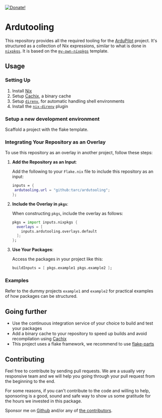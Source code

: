 [![Donate!][donate github]][github sponsors link]

# Ardutooling

This repository provides all the required tooling for the [ArduPilot] project. It's structured as a collection of Nix expressions, similar to what is done in [`nixpkgs`]. It is based on the [`my-own-nixpkgs`] template.

[ardupilot]: https://ardupilot.org/
[`nixpkgs`]: https://github.com/NixOS/nixpkgs
[`my-own-nixpkgs`]: https://github.com/drupol/my-own-nixpkgs

## Usage

### Setting Up

1. Install [Nix]
2. Setup [Cachix], a binary cache
3. Setup [`direnv`], for automatic handling shell environments
4. Install the [`nix-direnv`] plugin

[Nix]: https://nixos.org/download/
[Cachix]: https://cachix.org/
[`direnv`]: https://direnv.net/
[`nix-direnv`]: https://github.com/nix-community/nix-direnv

### Setup a new development environment

Scaffold a project with the flake template.

### Integrating Your Repository as an Overlay

To use this repository as an overlay in another project, follow these steps:

1. **Add the Repository as an Input**:

   Add the following to your `Flake.nix` file to include this repository as an input:

   ```nix
   inputs = {
    ardutooling.url = "github:tarc/ardutooling";
   };
   ```

2. **Include the Overlay in `pkgs`**:

   When constructing `pkgs`, include the overlay as follows:

   ```nix
   pkgs = import inputs.nixpkgs {
     overlays = [
       inputs.ardutooling.overlays.default
     ];
   };
   ```

3. **Use Your Packages**:

   Access the packages in your project like this:

   ```nix
   buildInputs = [ pkgs.example1 pkgs.example2 ];
   ```

[RFC140]: https://github.com/NixOS/rfcs/pull/140

### Examples

Refer to the dummy projects `example1` and `example2` for practical examples of
how packages can be structured.

## Going further

- Use the continuous integration service of your choice to build and test your
  packages
- Add a binary cache to your repository to speed up builds and avoid
  recompilation using [Cachix](https://cachix.org/)
- This project uses a flake framework, we recommend to use [flake-parts](https://flake.parts)

## Contributing

Feel free to contribute by sending pull requests. We are a usually very
responsive team and we will help you going through your pull request from the
beginning to the end.

For some reasons, if you can't contribute to the code and willing to help,
sponsoring is a good, sound and safe way to show us some gratitude for the hours
we invested in this package.

Sponsor me on [Github][github sponsors link] and/or any of [the
contributors][6].

[donate github]: https://img.shields.io/badge/Sponsor-Github-brightgreen.svg?style=flat-square
[github sponsors link]: https://github.com/sponsors/tarc
[6]: https://github.com/tarc/ardutooling/graphs/contributors
